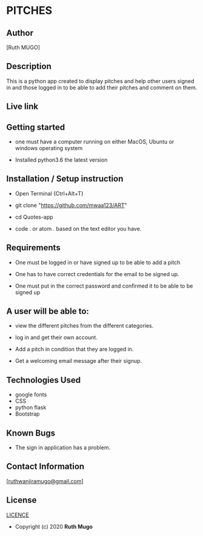 # PITCHES

## Author

[Ruth MUGO]

## Description

This is a python app created to display pitches and help other users signed in and those logged in to be able to add their pitches and comment on them.

## Live link



##  Getting started
* one must have  a computer running on either MacOS, Ubuntu  or windows operating system

* Installed python3.6 the latest version

## Installation / Setup instruction
* Open Terminal {Ctrl+Alt+T}

* git clone "https://github.com/mwaa123/ART"

* cd Quotes-app

* code . or atom . based on the text editor you have.


## Requirements
* One must be logged in or have signed up to be able to add a pitch

* One has to have correct credentials for the email to be signed up.

* One must put in the correct password and confirmed it to be able to be signed up



## A user will be able to:

* view the different pitches from the different categories.

* log in and get their own account.

* Add a pitch in condition that they are logged in.

* Get a welcoming email message after their signup.


## Technologies Used

* google fonts
* CSS
* python flask
* Bootstrap

## Known Bugs
* The sign in application has a problem.

## Contact Information 

 [ruthwanjiramugo@gmail.com]

## License
[LICENCE](/home/ruth/art/LICENCE.md)

* Copyright (c) 2020 **Ruth Mugo**